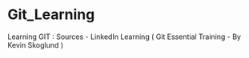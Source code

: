 # Git_Learning
Learning GIT : Sources - LinkedIn Learning ( Git Essential Training - By Kevin Skoglund )
